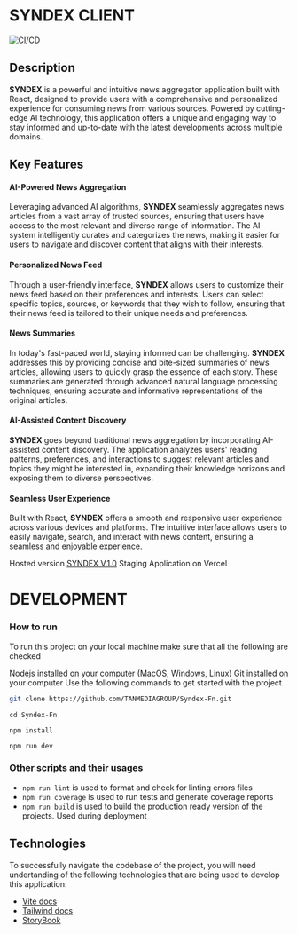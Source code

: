 # SYNDEX CLIENT
[![CI/CD](https://github.com/TANMEDIAGROUP/Syndex-Fn/actions/workflows/node.js.yml/badge.svg)](https://github.com/TANMEDIAGROUP/Syndex-Fn/actions/workflows/node.js.yml)
## Description

**SYNDEX** is a powerful and intuitive news aggregator application built with React, designed to provide users with a comprehensive and personalized experience for consuming news from various sources. Powered by cutting-edge AI technology, this application offers a unique and engaging way to stay informed and up-to-date with the latest developments across multiple domains.

## Key Features

#### AI-Powered News Aggregation

Leveraging advanced AI algorithms, **SYNDEX** seamlessly aggregates news articles from a vast array of trusted sources, ensuring that users have access to the most relevant and diverse range of information. The AI system intelligently curates and categorizes the news, making it easier for users to navigate and discover content that aligns with their interests.

#### Personalized News Feed

Through a user-friendly interface, **SYNDEX** allows users to customize their news feed based on their preferences and interests. Users can select specific topics, sources, or keywords that they wish to follow, ensuring that their news feed is tailored to their unique needs and preferences.

#### News Summaries

In today's fast-paced world, staying informed can be challenging. **SYNDEX** addresses this by providing concise and bite-sized summaries of news articles, allowing users to quickly grasp the essence of each story. These summaries are generated through advanced natural language processing techniques, ensuring accurate and informative representations of the original articles.

#### AI-Assisted Content Discovery

**SYNDEX** goes beyond traditional news aggregation by incorporating AI-assisted content discovery. The application analyzes users' reading patterns, preferences, and interactions to suggest relevant articles and topics they might be interested in, expanding their knowledge horizons and exposing them to diverse perspectives.

#### Seamless User Experience

Built with React, **SYNDEX** offers a smooth and responsive user experience across various devices and platforms. The intuitive interface allows users to easily navigate, search, and interact with news content, ensuring a seamless and enjoyable experience.

Hosted version
[SYNDEX V.1.0](https://syndex.ai)
Staging Application on Vercel

# DEVELOPMENT

### How to run

To run this project on your local machine make sure that all the following are checked

 Nodejs installed on your computer (MacOS, Windows, Linux)
 Git installed on your computer
Use the following commands to get started with the project
```bash
git clone https://github.com/TANMEDIAGROUP/Syndex-Fn.git
```
```
cd Syndex-Fn
```
```
npm install
```
```
npm run dev
```

### Other scripts and their usages

- `npm run lint` is used to format and check for linting errors files
- `npm run coverage` is used to run tests and generate coverage reports
- `npm run build` is used to build the production ready version of the projects. 
Used during deployment

## Technologies

To successfully navigate the codebase of the project, you will need undertanding 
of the following technologies that are being used to develop this application:
- [Vite docs](https://vitejs.dev/guide/) 
- [Tailwind docs](https://tailwindcss.com/docs/installation)
- [StoryBook](https://storybook.js.org/docs/get-started/install)